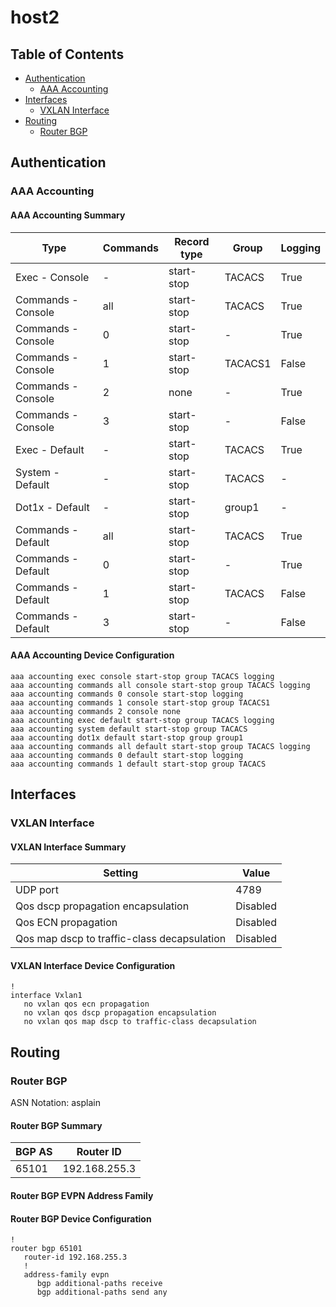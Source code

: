 # host2

## Table of Contents

- [Authentication](#authentication)
  - [AAA Accounting](#aaa-accounting)
- [Interfaces](#interfaces)
  - [VXLAN Interface](#vxlan-interface)
- [Routing](#routing)
  - [Router BGP](#router-bgp)

## Authentication

### AAA Accounting

#### AAA Accounting Summary

| Type | Commands | Record type | Group | Logging |
| ---- | -------- | ----------- | ----- | ------- |
| Exec - Console | - | start-stop | TACACS | True |
| Commands - Console | all | start-stop | TACACS | True |
| Commands - Console | 0 | start-stop |  -  | True |
| Commands - Console | 1 | start-stop | TACACS1 | False |
| Commands - Console | 2 | none |  -  | True |
| Commands - Console | 3 | start-stop |  -  | False |
| Exec - Default | - | start-stop | TACACS | True |
| System - Default | - | start-stop | TACACS | - |
| Dot1x - Default | - | start-stop | group1 | - |
| Commands - Default | all | start-stop | TACACS | True |
| Commands - Default | 0 | start-stop | - | True |
| Commands - Default | 1 | start-stop | TACACS | False |
| Commands - Default | 3 | start-stop | - | False |

#### AAA Accounting Device Configuration

```eos
aaa accounting exec console start-stop group TACACS logging
aaa accounting commands all console start-stop group TACACS logging
aaa accounting commands 0 console start-stop logging
aaa accounting commands 1 console start-stop group TACACS1
aaa accounting commands 2 console none
aaa accounting exec default start-stop group TACACS logging
aaa accounting system default start-stop group TACACS
aaa accounting dot1x default start-stop group group1
aaa accounting commands all default start-stop group TACACS logging
aaa accounting commands 0 default start-stop logging
aaa accounting commands 1 default start-stop group TACACS
```

## Interfaces

### VXLAN Interface

#### VXLAN Interface Summary

| Setting | Value |
| ------- | ----- |
| UDP port | 4789 |
| Qos dscp propagation encapsulation | Disabled |
| Qos ECN propagation | Disabled |
| Qos map dscp to traffic-class decapsulation | Disabled |

#### VXLAN Interface Device Configuration

```eos
!
interface Vxlan1
   no vxlan qos ecn propagation
   no vxlan qos dscp propagation encapsulation
   no vxlan qos map dscp to traffic-class decapsulation
```

## Routing

### Router BGP

ASN Notation: asplain

#### Router BGP Summary

| BGP AS | Router ID |
| ------ | --------- |
| 65101 | 192.168.255.3 |

#### Router BGP EVPN Address Family

#### Router BGP Device Configuration

```eos
!
router bgp 65101
   router-id 192.168.255.3
   !
   address-family evpn
      bgp additional-paths receive
      bgp additional-paths send any
```
